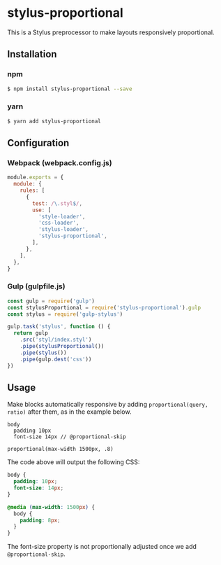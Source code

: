 # stylus-proportional

This is a Stylus preprocessor to make layouts responsively proportional.

## Installation

### npm

```bash
$ npm install stylus-proportional --save
```

### yarn

```bash
$ yarn add stylus-proportional
```

## Configuration

### Webpack (webpack.config.js)

```js
module.exports = {
  module: {
    rules: [
      {
        test: /\.styl$/,
        use: [
          'style-loader',
          'css-loader',
          'stylus-loader',
          'stylus-proportional',
        ],
      },
    ],
  },
}
```

### Gulp (gulpfile.js)

```js
const gulp = require('gulp')
const stylusProportional = require('stylus-proportional').gulp
const stylus = require('gulp-stylus')

gulp.task('stylus', function () {
  return gulp
    .src('styl/index.styl')
    .pipe(stylusProportional())
    .pipe(stylus())
    .pipe(gulp.dest('css'))
})
```

## Usage

Make blocks automatically responsive by adding `proportional(query, ratio)` after them, as in the example below.

```stylus
body
  padding 10px
  font-size 14px // @proportional-skip

proportional(max-width 1500px, .8)
```

The code above will output the following CSS:

```css
body {
  padding: 10px;
  font-size: 14px;
}

@media (max-width: 1500px) {
  body {
    padding: 8px;
  }
}
```

The font-size property is not proportionally adjusted once we add `@proportional-skip`.